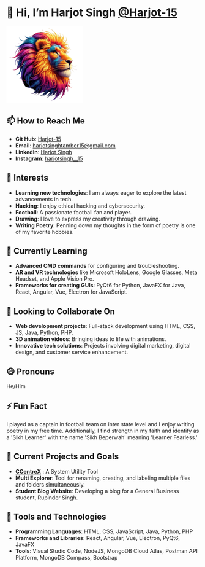 # 👋 Hi, I’m Harjot Singh <a href="https://sikhbeparwah.engineer/Harjot-s-Portfolio/" target="_blank">@Harjot-15</a>

<img src="./Images/Beperwah.png" alt="Profile Banner" width="200">

## 📫 How to Reach Me
- **Git Hub**: [Harjot-15](https://github.com/Harjot-15/)
- **Email**: harjotsinghtamber15@gmail.com
- **LinkedIn**: [Harjot Singh](https://www.linkedin.com/in/harjot15)
- **Instagram**: [harjotsingh__15](https://www.instagram.com/harjotsingh__15)

## 👀 Interests
- **Learning new technologies**: I am always eager to explore the latest advancements in tech.
- **Hacking**: I enjoy ethical hacking and cybersecurity.
- **Football**: A passionate football fan and player.
- **Drawing**: I love to express my creativity through drawing.
- **Writing Poetry**: Penning down my thoughts in the form of poetry is one of my favorite hobbies.

## 🌱 Currently Learning
- **Advanced CMD commands** for configuring and troubleshooting.
- **AR and VR technologies** like Microsoft HoloLens, Google Glasses, Meta Headset, and Apple Vision Pro.
- **Frameworks for creating GUIs**: PyQt6 for Python, JavaFX for Java, React, Angular, Vue, Electron for JavaScript.

## 💞️ Looking to Collaborate On
- **Web development projects**: Full-stack development using HTML, CSS, JS, Java, Python, PHP.
- **3D animation videos**: Bringing ideas to life with animations.
- **Innovative tech solutions**: Projects involving digital marketing, digital design, and customer service enhancement.

## 😄 Pronouns
He/Him

## ⚡ Fun Fact
I played as a captain in football team on inter state level and I enjoy writing poetry in my free time. Additionally, I find strength in my faith and identify as a 'Sikh Learner' with the name 'Sikh Beperwah' meaning 'Learner Fearless.'

## 📂 Current Projects and Goals
- **<a href="https://github.com/Harjot-15/CCenterX" target="_blank">CCentreX</a>** : A System Utility Tool
- **Multi Explorer**: Tool for renaming, creating, and labeling multiple files and folders simultaneously.
- **Student Blog Website**: Developing a blog for a General Business student, Rupinder Singh.

## 🔧 Tools and Technologies
- **Programming Languages**: HTML, CSS, JavaScript, Java, Python, PHP
- **Frameworks and Libraries**: React, Angular, Vue, Electron, PyQt6, JavaFX
- **Tools**: Visual Studio Code, NodeJS, MongoDB Cloud Atlas, Postman API Platform, MongoDB Compass, Bootstrap
